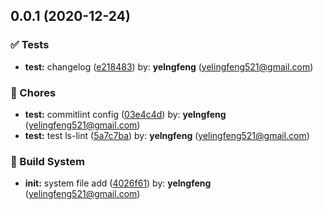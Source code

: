 ## 0.0.1 (2020-12-24)

### ✅ Tests

- **test:** changelog ([e218483](https://github.com/yelingfeng/app-base-records/commit/e218483)) by: **yelngfeng** (yelingfeng521@gmail.com)

### 🎫 Chores

- **test:** commitlint config ([03e4c4d](https://github.com/yelingfeng/app-base-records/commit/03e4c4d)) by: **yelngfeng** (yelingfeng521@gmail.com)
- **test:** test ls-lint ([5a7c7ba](https://github.com/yelingfeng/app-base-records/commit/5a7c7ba)) by: **yelngfeng** (yelingfeng521@gmail.com)

### 👷‍ Build System

- **init:** system file add ([4026f61](https://github.com/yelingfeng/app-base-records/commit/4026f61)) by: **yelngfeng** (yelingfeng521@gmail.com)

